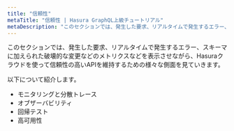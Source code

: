 ```yaml
---
title: "信頼性"
metaTitle: "信頼性 | Hasura GraphQL上級チュートリアル"
metaDescription: "このセクションでは、発生した要求、リアルタイムで発生するエラー、スキーマに加えられた破壊的な変更などのメトリクスなどを表示させながら、Hasuraクラウドを使って信頼性の高いAPIを維持するための様々な側面を見ていきます。"
---
```


このセクションでは、発生した要求、リアルタイムで発生するエラー、スキーマに加えられた破壊的な変更などのメトリクスなどを表示させながら、Hasuraクラウドを使って信頼性の高いAPIを維持するための様々な側面を見ていきます。

以下について紹介します。

- モニタリングと分散トレース
- オブザーバビリティ
- 回帰テスト
- 高可用性

